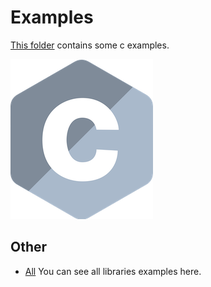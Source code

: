 # Examples

[This folder](.) contains some c examples.

[![c](docs/Pictures/c_header.png)](https://gammasoft71.wixsite.com/gammasoft/c)

## Other

* [All](.) You can see all libraries examples here. 
